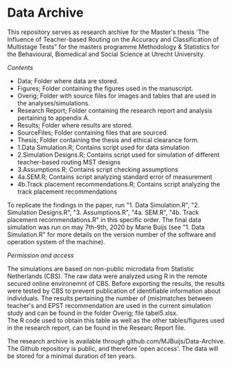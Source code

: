 # Data Archive

This repository serves as research archive for the Master's thesis 'The Influence of Teacher-based Routing on the Accuracy and Classification of Multistage Tests" for the masters programme Methodology & Statistics for the Behavioural, Biomedical and Social Science at Utrecht University.

*Contents*


* Data; Folder where data are stored.
* Figures; Folder containing the figures used in the manuscript. 
* Overig; Folder with source files for images and tables that are used in the analyses/simulations. 
* Research Report; Folder containing the research report and analysis pertaining to appendix A.
* Results; Folder where results are stored.
* SourceFiles; Folder containing files that are sourced.
* Thesis; Folder containing the thesis and ethical clearance form. 
* 1.Data Simulation.R; Contains script used for data simulation
* 2.Simulation Designs.R; Contains script used for simulation of different teacher-based routing MST designs
* 3.Assumptions.R; Contains script checking assumptions
* 4a.SEM.R; Contains script analyzing standard error of measurement
* 4b.Track placement recommendations.R; Contains script analyzing the track placement recommendations

To replicate the findings in the paper, run "1. Data Simulation.R", "2. Simulation Designs.R", "3. Assumptions.R", "4a. SEM.R", "4b. Track placement recommendations.R" in this specific order. 
The final data simulation was run on may 7th-9th, 2020 by Marie Buijs (see "1. Data Simulation.R" for more details on the version number of the software and operation system of the machine). 

*Permission and access*

The simulations are based on non-public microdata from Statistic Netherlands (CBS). The raw data were analyzed using R in the remote secured online environemnt of CBS. Before exporting the results, the results were tested by CBS to prevent publication of identifiable information about individuals. 
The results pertaining the number of (mis)matches between teacher's and EPST recommendation are used in the current simulation study and can be found in the folder Overig; file tabel5.xlsx.  
The R code used to obtain this table as well as the other tables/figures used in the research report, can be found in the Researc Report file. 
  
The research archive is available through github.com/MJBuijs/Data-Archive. The Github repository is public, and therefore 'open access'. The data will be stored for a minimal duration of ten years.



